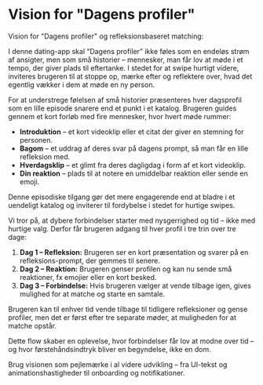 # Vision for "Dagens profiler"

Vision for "Dagens profiler" og refleksionsbaseret matching:

I denne dating-app skal “Dagens profiler” ikke føles som en endeløs strøm af ansigter, men som små historier – mennesker, man får lov at møde i et tempo, der giver plads til eftertanke. I stedet for at swipe hurtigt videre, inviteres brugeren til at stoppe op, mærke efter og reflektere over, hvad det egentlig vækker i dem at møde en ny person.

For at understrege følelsen af små historier præsenteres hver dagsprofil som en lille episode snarere end et punkt i et katalog. Brugeren guides gennem et kort forløb med fire mennesker, hvor hvert møde rummer:

* **Introduktion** – et kort videoklip eller et citat der giver en stemning for personen.
* **Bagom** – et uddrag af deres svar på dagens prompt, så man får en lille refleksion med.
* **Hverdagsklip** – et glimt fra deres dagligdag i form af et kort videoklip.
* **Din reaktion** – plads til at notere en umiddelbar reaktion eller sende en emoji.

Denne episodiske tilgang gør det mere engagerende end at bladre i et uendeligt katalog og inviterer til fordybelse i stedet for hurtige swipes.

Vi tror på, at dybere forbindelser starter med nysgerrighed og tid – ikke med hurtige valg. Derfor får brugeren adgang til hver profil i tre trin over tre dage:

1. **Dag 1 – Refleksion:** Brugeren ser en kort præsentation og svarer på en refleksions-prompt, der gemmes til senere.
2. **Dag 2 – Reaktion:** Brugeren genser profilen og kan nu sende små reaktioner, fx emojier eller en kort besked.
3. **Dag 3 – Forbindelse:** Hvis brugeren vælger at vende tilbage igen, gives mulighed for at matche og starte en samtale.

Brugeren kan til enhver tid vende tilbage til tidligere refleksioner og gense profiler, men det er først efter tre separate møder, at muligheden for at matche opstår.

Dette flow skaber en oplevelse, hvor forbindelser får lov at modne over tid – og hvor førstehåndsindtryk bliver en begyndelse, ikke en dom.

Brug visionen som pejlemærke i al videre udvikling – fra UI-tekst og animationshastigheder til onboarding og notifikationer.
